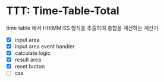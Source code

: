 # TTT: Time-Table-Total

time table 에서 HH:MM:SS 형식을 추출하여 총합을 계산하는 계산기

- [x] input area
- [x] input area event handler
- [x] calculate logic
- [x] result area
- [x] reset button
- [ ] css

